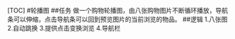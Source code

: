 [TOC]
#轮播图
##任务
做一个购物轮播图，由八张购物图片不断循环播放，导航条可以伸缩，点击导航条可以回到预览图片的当前浏览的物品。
##逻辑
1.八张图
2.自动跳换
3.提供点击变换浏览
4.导航栏